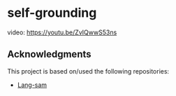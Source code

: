 # self-grounding
video: https://youtu.be/ZvIQwwS53ns

## Acknowledgments

This project is based on/used the following repositories:
- [Lang-sam](https://github.com/luca-medeiros/lang-segment-anything)
